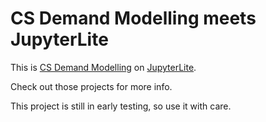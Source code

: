 # CS Demand Modelling meets JupyterLite

This is [CS Demand Modelling](https://github.com/SocialFinanceDigitalLabs/csdm-py) on
[JupyterLite](https://github.com/jupyterlite/jupyterlite).

Check out those projects for more info.

This project is still in early testing, so use it with care. 

